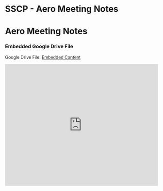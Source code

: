 # SSCP - Aero Meeting Notes

# Aero Meeting Notes

[](https://drive.google.com/folderview?id=1mPktRy1Wj_JG9zrHRgH4g1LSAzDhoYhE)

### Embedded Google Drive File

Google Drive File: [Embedded Content](https://drive.google.com/embeddedfolderview?id=1mPktRy1Wj_JG9zrHRgH4g1LSAzDhoYhE#list)

<iframe width="100%" height="400" src="https://drive.google.com/embeddedfolderview?id=1mPktRy1Wj_JG9zrHRgH4g1LSAzDhoYhE#list" frameborder="0"></iframe>

